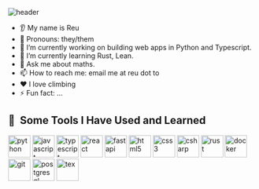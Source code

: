 ![header](https://capsule-render.vercel.app/api?type=waving&color=auto&height=300&section=header&text=reu'sgithub&fontSize=90)

* 👂 My name is Reu
* 👩 Pronouns: they/them
* 🔭 I’m currently working on building web apps in Python and Typescript. 
* 🌱 I’m currently learning Rust, Lean.
* 💬 Ask me about maths.
* 📫 How to reach me: email me at reu dot to
* ❤️ I love climbing
* ⚡ Fun fact: ...

<!--
**reuzed/reuzed** is a ✨ _special_ ✨ repository because its `README.md` (this file) appears on your GitHub profile.
https://medium.com/design-bootcamp/how-to-design-an-attractive-github-profile-readme-3618d6c53783
-->

<h2> 🚀 &nbsp;Some Tools I Have Used and Learned</h2>
<p align="left">
<img src="https://cdn.jsdelivr.net/gh/devicons/devicon/icons/python/python-original.svg" alt="python" width="45" height="45"/>
<img src="https://cdn.jsdelivr.net/gh/devicons/devicon/icons/javascript/javascript-original.svg" alt="javascript" width="45" height="45"/>
<img src="https://cdn.jsdelivr.net/gh/devicons/devicon/icons/typescript/typescript-original.svg" alt="typescript" width="45" height="45"/>
<img src="https://cdn.jsdelivr.net/gh/devicons/devicon/icons/react/react-original.svg" alt="react" width="45" height="45"/>
<img src="https://cdn.jsdelivr.net/gh/devicons/devicon/icons/fastapi/fastapi-original.svg" alt="fastapi" width="45" height="45"/>
<img src="https://cdn.jsdelivr.net/gh/devicons/devicon/icons/html5/html5-original.svg" alt="html5" width="45" height="45"/>
<img src="https://cdn.jsdelivr.net/gh/devicons/devicon/icons/css3/css3-original.svg" alt="css3" width="45" height="45"/>
<img src="https://cdn.jsdelivr.net/gh/devicons/devicon/icons/csharp/csharp-original.svg" alt="csharp" width="45" height="45"/>
<img src="https://cdn.jsdelivr.net/gh/devicons/devicon/icons/rust/rust-original.svg" alt="rust" width="45" height="45"/>
<img src="https://cdn.jsdelivr.net/gh/devicons/devicon/icons/docker/docker-original.svg" alt="docker" width="45" height="45"/>
<img src="https://cdn.jsdelivr.net/gh/devicons/devicon/icons/git/git-original.svg" alt="git" width="45" height="45"/>
<img src="https://cdn.jsdelivr.net/gh/devicons/devicon/icons/postgresql/postgresql-original.svg" alt="postgresql" width="45" height="45"/>  
<img src="https://cdn.jsdelivr.net/gh/devicons/devicon@latest/icons/tex/tex-original.svg" alt="tex" width="45" height="45"/>
</p>
